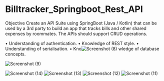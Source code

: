 # Billtracker_Springboot_Rest_API
Objective
Create an API Suite using SpringBoot (Java / Kotlin) that can be used by a 3rd party to build an
app that tracks bills and other shared expenses by roommates. The APIs should support CRUD
operations.

• Understanding of authentication.
• Knowledge of REST style.
• Understanding of serialisation.
• Kno![Screenshot (8)](https://user-images.githubusercontent.com/76790667/197366259-ae2cf5c0-4ac8-440b-b888-35530cf5d022.png)
wledge of database concepts.

![Screenshot (9)](https://user-images.githubusercontent.com/76790667/197366262-120ae38b-03e9-4d45-8285-c450c6219ee2.png)

![Screenshot (14)](https://user-images.githubusercontent.com/76790667/197366077-24f74376-ca7c-48d8-ae32-8d099b81c743.png)
![Screenshot (13)](https://user-images.githubusercontent.com/76790667/197366078-17e5ad92-ddbf-42a3-9808-a30bb2e7ec12.png)
![Screenshot (12)](https://user-images.githubusercontent.com/76790667/197366080-f10059ac-b702-4f1b-96a3-8de5310443a7.png)
![Screenshot (11)](https://user-images.githubusercontent.com/76790667/197366083-752535d4-5cf1-4f58-a869-7d7e21df1d45.png)
